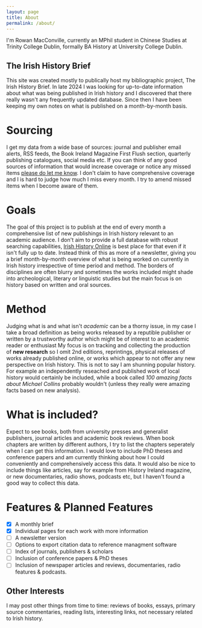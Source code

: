 ```yaml
---
layout: page
title: About
permalink: /about/
---
```


I'm Rowan MacConville, currently an MPhil student in Chinese Studies at Trinity College Dublin, formally BA History at University College Dublin.
## The Irish History Brief
This site was created mostly to publically host my bibliographic project, The Irish History Brief.
In late 2024 I was looking for up-to-date information about what was being published in Irish history and I discovered that there really wasn't any frequently updated database.
Since then I have been keeping my own notes on what is published on a month-by-month basis.

# Sourcing
I get my data from a wide base of sources: journal and publisher email alerts, RSS feeds, the Book Ireland Magazine First Flush section, quarterly publishing catalogues, social media etc.
If you can think of any good sources of information that would increase coverage or notice any missed items [please do let me know](/contact).
I don't claim to have comprehensive coverage and I is hard to judge how much I miss every month.
I try to amend missed items when I become aware of them.

# Goals
The goal of this project is to publish at the end of every month a comprehensive list of new publishings in Irish history relevant to an academic audience.
I don't aim to provide a full database with robust searching capabilities, [Irish History Online](https://www.iho.ie/) is best place for that even if it isn't fully up to date.
Instead think of this as more of a newsletter, giving you a brief month-by-month overview of what is being worked on currently in Irish history irrespective of time period and method.
The borders of disciplines are often blurry and sometimes the works included might shade into archeological, literary or linguistic studies but the main focus is on history based on written and oral sources.

# Method
Judging what is and what isn't *academic* can be a thorny issue, in my case I take a broad definition as being works released by a reputible publisher or written by a trustworthy author which might be of interest to an academic reader or enthusiast
My focus is on tracking and collecting the production of **new research** so I omit 2nd editions, reprintings, physical releases of works already published online, or works which appear to not offer any new perspective on Irish history.
This is not to say I am shunning popular history.
For example an independently reseached and published work of local history would certainly be included, while a book called *100 amazing facts about Michael Collins* probably wouldn't (unless they really were amazing facts based on new analysis).

# What is included?
Expect to see books, both from university presses and generalist publishers, journal articles and academic book reviews.
When book chapters are written by different authors, I try to list the chapters seperately when I can get this information.
I would love to include PhD theses and conference papers and am currently thinking about how I could conveniently and comprehensively access this data.
It would also be nice to include things like articles, say for example from History Ireland magazine, or new documentaries, radio shows, podcasts etc, but I haven't found a good way to collect this data.

# Features & Planned Features
- [x] A monthly brief
- [x] Individual pages for each work with more information
- [ ] A newsletter version
- [ ] Options to export citation data to reference managment software
- [ ] Index of journals, publishers & scholars
- [ ] Inclusion of conference papers & PhD theses
- [ ] Inclusion of newspaper articles and reviews, documentaries, radio features & podcasts.

## Other Interests
I may post other things from time to time: reviews of books, essays, primary source commentaries, reading lists, interesting links, not necessary related to Irish history.

